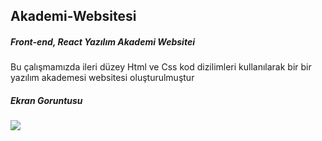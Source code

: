 <h2>Akademi-Websitesi</h2>

<h5> Front-end, React Yazılım Akademi Websitei </h5>

Bu çalışmamızda ileri düzey Html ve Css kod dizilimleri kullanılarak bir bir yazılım akademesi websitesi oluşturulmuştur

<h5>Ekran Goruntusu</h5>

![](Gif.gif)

